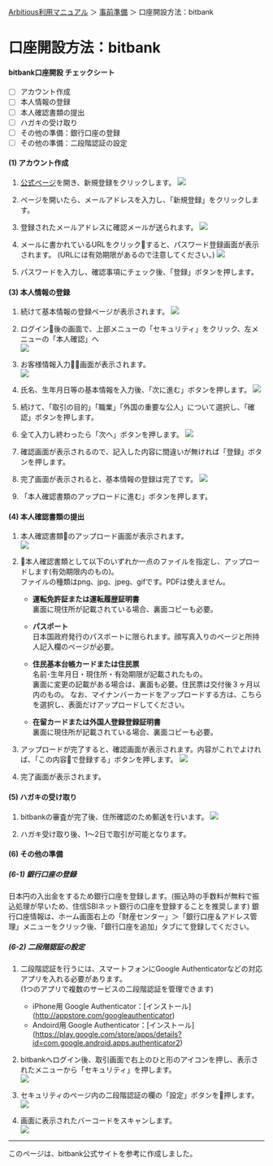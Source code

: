 [Arbitious利用マニュアル](../../) ＞ [事前準備](../) ＞ 口座開設方法：bitbank

# 口座開設方法：bitbank

#### bitbank口座開設 チェックシート

- [ ] アカウント作成
- [ ] 本人情報の登録
- [ ] 本人確認書類の提出
- [ ] ハガキの受け取り
- [ ] その他の準備：銀行口座の登録
- [ ] その他の準備：二段階認証の設定

#### (1) アカウント作成

1.  [公式ページ](https://www.bitbank.cc/)を開き、新規登録をクリックします。
![](https://bitbankcc.zendesk.com/hc/article_attachments/115004258754/1.png)

1.  ページを開いたら、メールアドレスを入力し、「新規登録」をクリックします。

1. 登録されたメールアドレスに確認メールが送られます。
![](https://bitbankcc.zendesk.com/hc/article_attachments/115004258694/4.png)
 
1. メールに書かれているURLをクリックすると、パスワード登録画面が表示されます。
(URLには有効期限があるので注意してください。)
![](https://bitbankcc.zendesk.com/hc/article_attachments/115004229813/6.png)

1. パスワードを入力し、確認事項にチェック後、「登録」ボタンを押します。

#### (3) 本人情報の登録

1. 続けて基本情報の登録ページが表示されます。
![](https://bitbankcc.zendesk.com/hc/article_attachments/115004258674/9.png)

1. ログイン後の画面で、上部メニューの「セキュリティ」をクリック、左メニューの「本人確認」へ  
![](https://support.bitbank.cc/hc/article_attachments/360002694313/renzheng-1.jpg)

1. お客様情報入力画面が表示されます。  
![](https://support.bitbank.cc/hc/article_attachments/360002691574/renzheng-2.jpg)

1. 氏名、生年月日等の基本情報を入力後、「次に進む」ボタンを押します。
![](https://bitbankcc.zendesk.com/hc/article_attachments/115004229753/10.png)

1. 続けて、「取引の目的」「職業」「外国の重要な公人」について選択し、「確認」ボタンを押します。

1. 全て入力し終わったら「次へ」ボタンを押します。
![](https://bitbankcc.zendesk.com/hc/article_attachments/115004260814/a.png)

1. 確認画面が表示されるので、記入した内容に間違いが無ければ「登録」ボタンを押します。

1. 完了画面が表示されると、基本情報の登録は完了です。
![](https://bitbankcc.zendesk.com/hc/article_attachments/115004258554/18.png)

1. 「本人確認書類のアップロードに進む」ボタンを押します。

#### (4) 本人確認書類の提出

1. 本人確認書類のアップロード画面が表示されます。  
![](https://bitbankcc.zendesk.com/hc/article_attachments/115004232833/19.png)

2. 本人確認書類として以下のいずれか一点のファイルを指定し、アップロードします(有効期限内のもの)。  
ファイルの種類はpng、jpg、jpeg、gifです。PDFは使えません。
  
    -  **運転免許証または運転履歴証明書**  
裏面に現住所が記載されている場合、裏面コピーも必要。

    - **パスポート**  
日本国政府発行のパスポートに限られます。顔写真入りのページと所持人記入欄のページが必要。   

    - **住民基本台帳カードまたは住民票**  
名前･生年月日・現住所・有効期限が記載されたもの。  
裏面に変更の記載がある場合は、裏面も必要。住民票は交付後３ヶ月以内のもの。
なお、マイナンバーカードをアップロードする方は、こちらを選択し、表面だけアップロードしてください。

    - **在留カードまたは外国人登録登録証明書**  
裏面に現住所が記載されている場合、裏面コピーも必要。

1. アップロードが完了すると、確認画面が表示されます。内容がこれでよければ、「この内容で登録する」ボタンを押します。
![](https://bitbankcc.zendesk.com/hc/article_attachments/115004229673/24.png)

2. 完了画面が表示されます。

#### (5) ハガキの受け取り

1. bitbankの審査が完了後、住所確認のため郵送を行います。
![](https://support.bitbank.cc/hc/article_attachments/360002691534/renzheng-5.jpg)

1. ハガキ受け取り後、1〜2日で取引が可能となります。

#### (6) その他の準備

##### (6-1) 銀行口座の登録

日本円の入出金をするため銀行口座を登録します。(振込時の手数料が無料で振込処理が早いため、住信SBIネット銀行の口座を登録することを推奨します)
銀行口座情報は、ホーム画面右上の「財産センター」＞「銀行口座＆アドレス管理」メニューをクリック後、「銀行口座を追加」タブにて登録してください。

##### (6-2) 二段階認証の設定

1. 二段階認証を行うには、スマートフォンにGoogle Authenticatorなどの対応アプリを入れる必要があります。  
(1つのアプリで複数のサービスの二段階認証を管理できます)  

   - iPhone用 Google Authenticator：[インストール]  
  (http://appstore.com/googleauthenticator)  
   - Andoird用 Google Authenticator：[インストール]   (https://play.google.com/store/apps/details?id=com.google.android.apps.authenticator2)  

1. bitbankへログイン後、取引画面で右上のひと形のアイコンを押し、表示されたメニューから「セキュリティ」を押します。  
![](https://bitbankcc.zendesk.com/hc/article_attachments/360000576314/1.png)

1. セキュリティのページ内の二段階認証の欄の「設定」ボタンを押します。  
![](https://bitbankcc.zendesk.com/hc/article_attachments/360000576394/4.png)

1. 画面に表示されたバーコードをスキャンします。  
![](https://bitbankcc.zendesk.com/hc/article_attachments/360000576374/5.png)

---

このページは、bitbank公式サイトを参考に作成しました。
